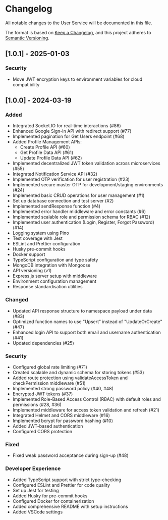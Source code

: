 # Changelog

All notable changes to the User Service will be documented in this file.

The format is based on [Keep a Changelog](https://keepachangelog.com/en/1.1.0/),
and this project adheres to [Semantic Versioning](https://semver.org/spec/v2.0.0.html).

## [1.0.1] - 2025-01-03

### Security

- Move JWT encryption keys to environment variables for cloud compatibility

## [1.0.0] - 2024-03-19

### Added

- Integrated Socket.IO for real-time interactions (#86)
- Enhanced Google Sign-In API with redirect support (#77)
- Implemented pagination for Get Users endpoint (#68)
- Added Profile Management APIs:
  - Create Profile API (#60)
  - Get Profile Data API (#61)
  - Update Profile Data API (#62)
- Implemented decentralized JWT token validation across microservices (#55)
- Integrated Notification Service API (#32)
- Implemented OTP verification for user registration (#23)
- Implemented secure master OTP for development/staging environments (#24)
- Implemented basic CRUD operations for user management (#1)
- Set up database connection and test server (#2)
- Implemented sendResponse function (#4)
- Implemented error handler middleware and error constants (#6)
- Implemented scalable role and permission schema for RBAC (#12)
- Implemented user authentication (Login, Register, Forgot Password) (#14)
- Logging system using Pino
- Test coverage with Jest
- ESLint and Prettier configuration
- Husky pre-commit hooks
- Docker support
- TypeScript configuration and type safety
- MongoDB integration with Mongoose
- API versioning (v1)
- Express.js server setup with middleware
- Environment configuration management
- Response standardisation utilities

### Changed

- Updated API response structure to namespace payload under data (#83)
- Optimized function names to use "Upsert" instead of "UpdateOrCreate" (#47)
- Enhanced login API to support both email and username authentication (#41)
- Updated dependencies (#25)

### Security

- Configured global rate limiting (#71)
- Created scalable and dynamic schema for storing tokens (#53)
- Added route protection using validateAccessToken and checkPermission middleware (#51)
- Implemented strong password policy (#40, #48)
- Encrypted JWT tokens (#37)
- Implemented Role-Based Access Control (RBAC) with default roles and permissions (#28, #36)
- Implemented middleware for access token validation and refresh (#21)
- Integrated Helmet and CORS middleware (#16)
- Implemented bcrypt for password hashing (#10)
- Added JWT-based authentication
- Configured CORS protection

### Fixed

- Fixed weak password acceptance during sign-up (#48)

### Developer Experience

- Added TypeScript support with strict type-checking
- Configured ESLint and Prettier for code quality
- Set up Jest for testing
- Added Husky for pre-commit hooks
- Configured Docker for containerization
- Added comprehensive README with setup instructions
- Added VSCode settings
